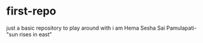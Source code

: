 # first-repo
just a basic repository to play around with
i am Hema Sesha Sai Pamulapati-"sun rises in east"
